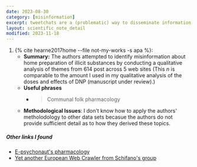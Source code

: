 ```yaml
---
date: 2023-08-30
category: [misinformation]
excerpt: tweetchats are a (problematic) way to disseminate information
layout: scientific_note_detail
modified: 2023-11-18
---
```


1. {% cite hearne2017home --file not-my-works -s apa %}:
   - **Summary:** The authors attempted to identify misinformation about home preparation of illicit substances by conducting a qualitative analysis of themes from 614 post across 5 web sites (This _n_ is comparable to the amount I used in my qualitative analysis of the doses and effects of DNP (manuscript under review).)
   - **Useful phrases**
     - > Communal folk pharmacology
   - **Methodological Issues**: I don't know how to apply the authors' metholodology to other data sets becasue the authors do not provide sufficient detail as to how they derived these topics.

##### Other links I found

- [E-psychonaut's pharmacology](https://www.sciencedirect.com/science/article/abs/pii/S1471489221000199)
- [Yet another European Web Crawler from Schifano's group](https://www.sciencedirect.com/science/article/pii/S0924977X21001619)
